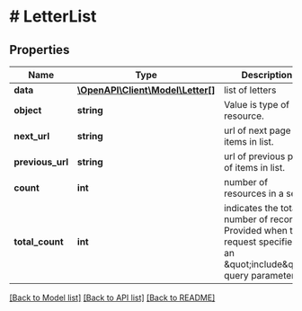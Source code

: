 # # LetterList

## Properties

Name | Type | Description | Notes
------------ | ------------- | ------------- | -------------
**data** | [**\OpenAPI\Client\Model\Letter[]**](Letter.md) | list of letters | [optional]
**object** | **string** | Value is type of resource. | [optional]
**next_url** | **string** | url of next page of items in list. | [optional]
**previous_url** | **string** | url of previous page of items in list. | [optional]
**count** | **int** | number of resources in a set | [optional]
**total_count** | **int** | indicates the total number of records. Provided when the request specifies an \&quot;include\&quot; query parameter | [optional]

[[Back to Model list]](../../README.md#models) [[Back to API list]](../../README.md#endpoints) [[Back to README]](../../README.md)
